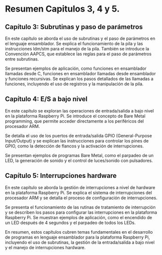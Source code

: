 <!--# Manuel Abraham Bringas Alvarado

Los lenguajes de programación que he utilizado son C#, java, HTML.💻  

-En base de datos he utilizado SQL Server.🖥📱

-[LinkedIn](https://mx.linkedin.com/in/abraham-bringas-945b76264?trk=people-guest_people_search-card)  

-Soy Estudiante del Instituto Tecnologico de Tijuana.  -->

# Resumen Capitulos 3, 4 y 5.

## Capítulo 3: Subrutinas y paso de parámetros

En este capítulo se aborda el uso de subrutinas y el paso de parámetros en el lenguaje ensamblador. Se explica el funcionamiento de la pila y las instrucciones ldm/stm para el manejo de la pila. También se introduce la Convención AAPCS, que establece las reglas para el paso de parámetros entre subrutinas.

Se presentan ejemplos de aplicación, como funciones en ensamblador llamadas desde C, funciones en ensamblador llamadas desde ensamblador y funciones recursivas. Se explican los pasos detallados de las llamadas a funciones, incluyendo el uso de registros y la manipulación de la pila.

## Capítulo 4: E/S a bajo nivel

En este capítulo se exploran las operaciones de entrada/salida a bajo nivel en la plataforma Raspberry Pi. Se introduce el concepto de Bare Metal programming, que permite acceder directamente a los periféricos del procesador ARM.

Se detalla el uso de los puertos de entrada/salida GPIO (General-Purpose Input/Output) y se explican las instrucciones para controlar los pines de GPIO, como la detección de flancos y la activación de interrupciones.

Se presentan ejemplos de programas Bare Metal, como el parpadeo de un LED, la generación de sonido y el control de luces/sonido con pulsadores.

## Capítulo 5: Interrupciones hardware

En este capítulo se aborda la gestión de interrupciones a nivel de hardware en la plataforma Raspberry Pi. Se explica el sistema de interrupciones del procesador ARM y se detalla el proceso de configuración de interrupciones.

Se presenta el funcionamiento de las rutinas de tratamiento de interrupción y se describen los pasos para configurar las interrupciones en la plataforma Raspberry Pi. Se muestran ejemplos de aplicación, como el encendido de un LED después de 4 segundos y el parpadeo de todos los LEDs.

En resumen, estos capítulos cubren temas fundamentales en el desarrollo de programas en lenguaje ensamblador para la plataforma Raspberry Pi, incluyendo el uso de subrutinas, la gestión de la entrada/salida a bajo nivel y el manejo de interrupciones hardware.



